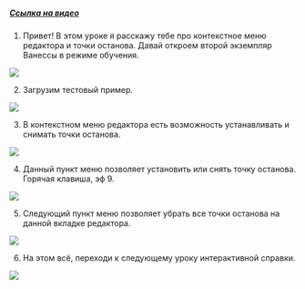 ﻿##### [Ссылка на видео](https://youtu.be/iUvOs7f-UrE)

001. Привет! В этом уроке я расскажу тебе про контекстное меню редактора и точки останова. Давай откроем второй экземпляр Ванессы в режиме обучения.

![](https://vanessa-files.do.bit-erp.ru/Doc/1.2.040.1/MD/Глава13/images/000_КонтекстноеМенюРедактораТочкиОстанова.png)

002. Загрузим тестовый пример.

![](https://vanessa-files.do.bit-erp.ru/Doc/1.2.040.1/MD/Глава13/images/004_КонтекстноеМенюРедактораТочкиОстанова.png)

003. В контекстном меню редактора есть возможность устанавливать и снимать точки останова.

![](https://vanessa-files.do.bit-erp.ru/Doc/1.2.040.1/MD/Глава13/images/011_КонтекстноеМенюРедактораТочкиОстанова.png)

004. Данный пункт меню позволяет установить или снять точку останова. Горячая клавиша, эф 9.

![](https://vanessa-files.do.bit-erp.ru/Doc/1.2.040.1/MD/Глава13/images/017_КонтекстноеМенюРедактораТочкиОстанова.png)

005. Следующий пункт меню позволяет убрать все точки останова на данной вкладке редактора.

![](https://vanessa-files.do.bit-erp.ru/Doc/1.2.040.1/MD/Глава13/images/023_КонтекстноеМенюРедактораТочкиОстанова.png)

006. На этом всё, переходи к следующему уроку интерактивной справки.

![](https://vanessa-files.do.bit-erp.ru/Doc/1.2.040.1/MD/Глава13/images/026_КонтекстноеМенюРедактораТочкиОстанова.png)
